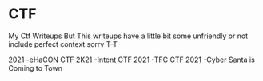 # CTF
My Ctf Writeups
But This writeups have a little bit some unfriendly or not include perfect context sorry T-T

2021 
 -eHaCON CTF 2K21
 -Intent CTF 2021
 -TFC CTF 2021
 -Cyber Santa is Coming to Town

 
